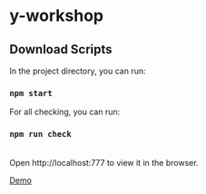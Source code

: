 # y-workshop

## Download Scripts

In the project directory, you can run:

### `npm start`

For all checking, you can run:

### `npm run check`

<br>
Open http://localhost:777 to view it in the browser.

[Demo](https://andrienko.herokuapp.com/messenger)
